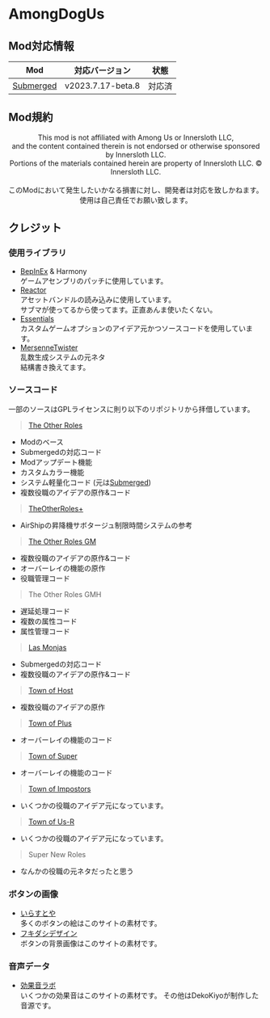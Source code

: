 # AmongDogUs
## Mod対応情報
|                            Mod                             |  対応バージョン   |  状態  |
| :--------------------------------------------------------: | :---------------: | :----: |
| [Submerged](https://github.com/SubmergedAmongUs/Submerged) | v2023.7.17-beta.8 | 対応済 |

## Mod規約
<p align="center">
This mod is not affiliated with Among Us or Innersloth LLC,<br/>
and the content contained therein is not endorsed or otherwise sponsored by Innersloth LLC.<br/>
Portions of the materials contained herein are property of Innersloth LLC. © Innersloth LLC.<br/><br/>
このModにおいて発生したいかなる損害に対し、開発者は対応を致しかねます。<br/>
使用は自己責任でお願い致します。
</p>

## クレジット
### 使用ライブラリ
- [BepInEx](https://github.com/BepInEx/BepInEx) & Harmony<br/>
ゲームアセンブリのパッチに使用しています。
- [Reactor]()<br/>
アセットバンドルの読み込みに使用しています。<br/>
サブマが使ってるから使ってます。正直あんま使いたくない。
- [Essentials](https://github.com/DorCoMaNdO/Reactor-Essentials)<br/>
カスタムゲームオプションのアイデア元かつソースコードを使用しています。
- [MersenneTwister](https://github.com/vpmedia/template-unity/blob/master/Framework/Assets/Frameworks/URandom/MersenneTwister.cs)<br/>
乱数生成システムの元ネタ<br/>
結構書き換えてます。

### ソースコード
一部のソースはGPLライセンスに則り以下のリポジトリから拝借しています。

> [The Other Roles](https://github.com/TheOtherRolesAU/TheOtherRoles)
- Modのベース
- Submergedの対応コード
- Modアップデート機能
- カスタムカラー機能
- システム軽量化コード (元は[Submerged](https://github.com/SubmergedAmongUs/Submerged))
- 複数役職のアイデアの原作&コード

> [TheOtherRoles+](https://github.com/tomarai/TheOtherRoles)
- AirShipの昇降機サボタージュ制限時間システムの参考

> [The Other Roles GM](https://github.com/yukinogatari/TheOtherRoles-GM)
- 複数役職のアイデアの原作&コード
- オーバーレイの機能の原作
- 役職管理コード

> The Other Roles GMH
- 遅延処理コード
- 複数の属性コード
- 属性管理コード

> [Las Monjas](https://github.com/KiraYamato94/LasMonjas)
- Submergedの対応コード
- 複数役職のアイデアの原作&コード

> [Town of Host](https://github.com/tukasa0001/TownOfHost)
- 複数役職のアイデアの原作

> [Town of Plus](https://github.com/tugaru1975/TownOfPlus)
- オーバーレイの機能のコード

> [Town of Super](https://github.com/reitou-mugicha/TownOfSuper)
- オーバーレイの機能のコード

> [Town of Impostors](https://github.com/Town-of-Impostors/TownOfImpostors)
- いくつかの役職のアイデア元になっています。

> [Town of Us-R](https://github.com/eDonnes124/Town-Of-Us-R)
- いくつかの役職のアイデア元になっています。

> Super New Roles
- なんかの役職の元ネタだったと思う

### ボタンの画像
- [いらすとや](https://www.irasutoya.com/)<br>
多くのボタンの絵はこのサイトの素材です。
- [フキダシデザイン](https://fukidesign.com/)<br>
ボタンの背景画像はこのサイトの素材です。

### 音声データ
- [効果音ラボ](https://soundeffect-lab.info/)<br>
いくつかの効果音はこのサイトの素材です。
その他はDekoKiyoが制作した音源です。